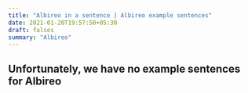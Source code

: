```yaml
---
title: "Albireo in a sentence | Albireo example sentences"
date: 2021-01-20T19:57:50+05:30
draft: falses
summary: "Albireo"
---
```

## Unfortunately, we have no example sentences for Albireo                 
